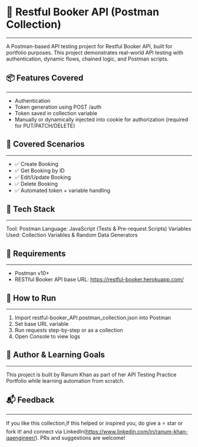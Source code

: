 # 📘 Restful Booker API (Postman Collection)
---
A Postman-based API testing project for Restful Booker API, built for portfolio purposes. This project demonstrates real-world API testing with authentication, dynamic flows, chained logic, and Postman scripts.

## 📦 Features Covered
---
- Authentication
- Token generation using POST /auth
- Token saved in collection variable
- Manually or dynamically injected into cookie for authorization (required for PUT/PATCH/DELETE)

## 🧪 Covered Scenarios
---
- ✅ Create Booking
- ✅ Get Booking by ID
- ✅ Edit/Update Booking
- ✅ Delete Booking 
- ✅ Automated token + variable handling

## 🔧 Tech Stack
---
Tool: Postman
Language: JavaScript (Tests & Pre-request Scripts)
Variables Used: Collection Variables & Random Data Generators

## 🔧 Requirements
---
- Postman v10+
- RESTful Booker API base URL: https://restful-booker.herokuapp.com/

## 🚀 How to Run
---
1. Import restful-booker_API.postman_collection.json into Postman
2. Set base URL variable
3. Run requests step-by-step or as a collection
4. Open Console to view logs

## 🧠 Author & Learning Goals
---
This project is built by Ranum Khan as part of her API Testing Practice Portfolio while learning automation from scratch.

## 📬 Feedback
---
If you like this collection,if this helped or inspired you, do give a ⭐ star or fork it! and connect via LinkedIn(https://www.linkedin.com/in/ranum-khan-qaengineer/). PRs and suggestions are welcome!
